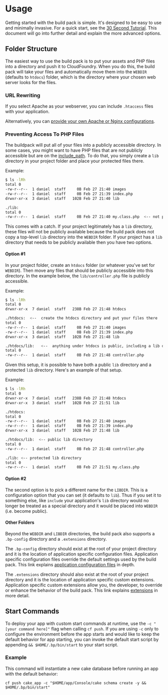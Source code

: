 # Usage

Getting started with the build pack is simple.  It's designed to be easy to use and minimally invasive.  For a quick start, see the [30 Second Tutorial].  This document will go into further detail and explain the more advanced options.

## Folder Structure

The easiest way to use the build pack is to put your assets and PHP files into a directory and push it to CloudFoundry.  When you do this, the build pack will take your files and automatically move them into the `WEBDIR` (defaults to `htdocs`) folder, which is the directory where your chosen web server looks for the files.

### URL Rewriting

If you select Apache as your webserver, you can include `.htaccess` files with your application. 

Alternatively, you can [provide your own Apache or Nginx configurations].

### Preventing Access To PHP Files

The buildpack will put all of your files into a publicly accessible directory.  In some cases, you might want to have PHP files that are not publicly accessible but are on the [include_path].  To do that, you simply create a `lib` directory in your project folder and place your protected files there.

Example:

```bash
$ ls -lRh
total 0
-rw-r--r--  1 daniel  staff     0B Feb 27 21:40 images
-rw-r--r--  1 daniel  staff     0B Feb 27 21:39 index.php
drwxr-xr-x  3 daniel  staff   102B Feb 27 21:40 lib

./lib:
total 0
-rw-r--r--  1 daniel  staff     0B Feb 27 21:40 my.class.php  <-- not public, http://app.cfapps.io/lib/my.class.php == 404
```

This comes with a catch.  If your project legitimately has a `lib` directory, these files will not be publicly available because the build pack does not copy a top-level `lib` directory into the `WEBDIR` folder.  If your project has a `lib` directory that needs to be publicly available then you have two options.

#### Option #1

In your project folder, create an `htdocs` folder (or whatever you've set for `WEBDIR`).  Then move any files that should be publicly accessible into this directory.  In the example below, the `lib/controller.php` file is publicly accessible.

Example:

```bash
$ ls -lRh
total 0
drwxr-xr-x  7 daniel  staff   238B Feb 27 21:48 htdocs

./htdocs:  <--  create the htdocs directory and put your files there
total 0
-rw-r--r--  1 daniel  staff     0B Feb 27 21:40 images
-rw-r--r--  1 daniel  staff     0B Feb 27 21:39 index.php
drwxr-xr-x  3 daniel  staff   102B Feb 27 21:48 lib

./htdocs/lib:   <--  anything under htdocs is public, including a lib directory
total 0
-rw-r--r--  1 daniel  staff     0B Feb 27 21:48 controller.php
```

Given this setup, it is possible to have both a public `lib` directory and a protected `lib` directory.  Here's an example of that setup.

Example:

```bash
$ ls -lRh
total 0
drwxr-xr-x  7 daniel  staff   238B Feb 27 21:48 htdocs
drwxr-xr-x  3 daniel  staff   102B Feb 27 21:51 lib

./htdocs:
total 0
-rw-r--r--  1 daniel  staff     0B Feb 27 21:40 images
-rw-r--r--  1 daniel  staff     0B Feb 27 21:39 index.php
drwxr-xr-x  3 daniel  staff   102B Feb 27 21:48 lib

./htdocs/lib:  <-- public lib directory
total 0
-rw-r--r--  1 daniel  staff     0B Feb 27 21:48 controller.php

./lib: <-- protected lib directory
total 0
-rw-r--r--  1 daniel  staff     0B Feb 27 21:51 my.class.php
```

#### Option #2

The second option is to pick a different name for the `LIBDIR`.  This is a configuration option that you can set (it defaults to `lib`).  Thus if you set it to something else, like `include` your application's `lib` directory would no longer be treated as a special directory and it would be placed into `WEBDIR` (i.e. become public).

#### Other Folders

Beyond the `WEBDIR` and `LIBDIR` directories, the build pack also supports a `.bp-config` directory and a `.extensions` directory.  

The `.bp-config` directory should exist at the root of your project directory and it is the location of application specific configuration files.  Application specific configuration files override the default settings used by the build pack.  This link explains [application configuration files] in depth.

The `.extensions` directory should also exist at the root of your project directory and it is the location of application specific custom extensions.  Application specific custom extensions allow you, the developer, to override or enhance the behavior of the build pack.  This link explains [extensions] in more detail.

## Start Commands

To deploy your app with custom start commands at runtime, use the `-c "[your command here]"` flag when calling `cf push`. If you are using `-c` only to configure the environment before the app starts and would like to keep the default behavior for app starting, you can invoke the default start script by appending `&& $HOME/.bp/bin/start` to your start script.

### Example

This command will instantiate a new cake database before running an app with the default behavior:

```
cf push cake_app -c "$HOME/app/Console/cake schema create -y && $HOME/.bp/bin/start"
```

[30 Second Tutorial]:https://github.com/cloudfoundry/php-buildpack#30-second-tutorial
[application configuration files]:https://github.com/cloudfoundry/php-buildpack/blob/master/docs/config.md
[include_path]:http://us1.php.net/manual/en/ini.core.php#ini.include-path
[extensions]:https://github.com/cloudfoundry/php-buildpack/blob/master/docs/development.md#extensions
[provide your own Apache or Nginx configurations]:https://github.com/cloudfoundry/php-buildpack/blob/master/docs/config.md#httpd-nginx-and-php-configurations
